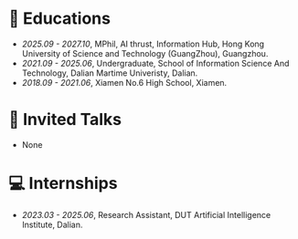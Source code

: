 
# 📖 Educations
- *2025.09 - 2027.10*, MPhil, AI thrust, Information Hub, Hong Kong University of Science and Technology (GuangZhou), Guangzhou.
- *2021.09 - 2025.06*, Undergraduate, School of Information Science And Technology, Dalian Martime Univeristy, Dalian.
- *2018.09 - 2021.06*, Xiamen No.6 High School, Xiamen.

# 💬 Invited Talks
- None

# 💻 Internships
- *2023.03 - 2025.06*, Research Assistant, DUT Artificial Intelligence Institute, Dalian.
